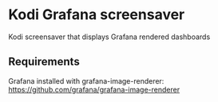 # Kodi Grafana screensaver
Kodi screensaver that displays Grafana rendered dashboards

## Requirements
Grafana installed with grafana-image-renderer:
https://github.com/grafana/grafana-image-renderer
